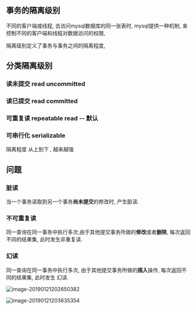 ## 事务的隔离级别

不同的客户端或线程, 去访问mysql数据库的同一张表时, mysql提供一种机制, 来控制不同的客户端和线程对数据访问的权限, 

隔离级别定义了事务与事务之间的隔离程度, 

## 分类隔离级别

### 读未提交 read uncommitted

### 读已提交 read committed

### 可重复读 repeatable read  -- 默认

### 可串行化  serializable



隔离程度 从上到下 , 越来越强



## 问题

### 脏读

当一个事务读取到另一个事务**尚未提交**的修改时, 产生脏读.

### 不可重复读

同一查询在同一事务中执行多次,由于其他提交事务所做的**修改**或者**删除**, 每次返回不同的结果集, 此时发生非重复读.

### 幻读

同一查询在同一事务中执行多次, 由于其他提交事务所做的**插入**操作,  每次返回不同的结果集, 此时发生 幻读. 



![image-20190121202650382](https://ws1.sinaimg.cn/large/006tNc79ly1fzeh8ua8orj30pk0cj45v.jpg)

![image-20190121203635354](https://ws3.sinaimg.cn/large/006tNc79ly1fzehizzbw9j30oa0dxafl.jpg)







